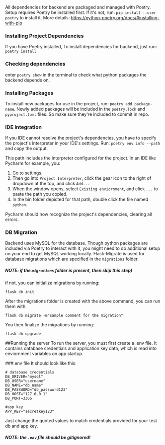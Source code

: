 All dependencies for backend are packaged and managed with Poetry. Setup requires Poetry be installed first.
If it's not, run: ```pip install --user poetry``` to install it. More details: https://python-poetry.org/docs/#installing-with-pip


### Installing Project Dependencies
If you have Poetry installed, To install dependencies for backend, just run: ``` poetry install ```

### Checking dependencies
enter ```poetry show``` in the terminal to check what python packages the backend depends on.

### Installing Packages
To install new packages for use in the project, run: ```poetry add package-name```. Newly added packages will be included
in the `poetry.lock` and `pyproject.toml` files. So make sure they're included to commit in repo. 

### IDE Integration
If you IDE cannot resolve the project's dependencies, you have to specify the project's interpreter in your IDE's settings.
Run: ```poetry env info --path``` and copy the output.

This path includes the interpreter configured for the project. In an IDE like Pycharm for example, you:
1. Go to settings.
2. Then go into `Project Interpreter`, click the gear icon to the right of dropdown at the top, and click `Add...` 
3. When the window opens, select `Existing enviornment`, and click `...` to paste the path you copied.  
4. In the bin folder depicted for that path, double click the file  named `python`. 

Pycharm should now recognize the project's dependencies, clearing all errors. 

### DB Migration
Backend uses MySQL for the database. Though python packages are included via Poetry to interact with it, you might need 
to do additional setup on your end to get MySQL working locally. Flask-Migrate is used for database migrations which are 
specified in the `migrations` folder. 
 
##### NOTE: if the ```migrations``` folder is present, then skip this step)
if not, you can initialize migrations by running:
```
flask db init
```

After the migrations folder is created with the above command, you can run them with 
```
flask db migrate -m"sample comment for the migration"
```

You then finalize the migrations by running:
```
flask db upgrade
```

##Running the server
To run the server, you must first create a .env file. It contains database credentials and application key data, which is read into enviornment variables 
on app startup. 

###.env file
It should look like this:   
```
# database credentials
DB_DRIVER="mysql"
DB_USER="username"
DB_NAME="db_name"
DB_PASSWORD="db_password123"
DB_HOST="127.0.0.1"
DB_PORT=3306

#app key
APP_KEY="secretkey123"
```
Just change the quoted values to match credentials provided for your test db and app key. 
##### NOTE: the `.env` file should be gitignored!



